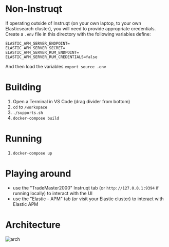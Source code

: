 # Non-Instruqt

If operating outside of Instruqt (on your own laptop, to your own Elasticsearch cluster), you will need to provide appropriate credentials. Create a `.env` file in this directory with the following variables define:

```
ELASTIC_APM_SERVER_ENDPOINT=
ELASTIC_APM_SERVER_SECRET=
ELASTIC_APM_SERVER_RUM_ENDPOINT=
ELASTIC_APM_SERVER_RUM_CREDENTIALS=false
```

And then load the variables
```export source .env```

# Building

1. Open a Terminal in VS Code (drag divider from bottom)
2. `cd` to `/workspace`
3. `./supports.sh`
4. `docker-compose build`

# Running

1. `docker-compose up`

# Playing around

* use the "TradeMaster2000" Instruqt tab (or `http://127.0.0.1:9394` if running locally) to interact with the UI
* use the "Elastic - APM" tab (or visit your Elastic cluster) to interact with Elastic APM

# Architecture

![arch](docs/arch.jpg)
